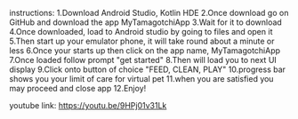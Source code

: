 instructions:
1.Download Android Studio, Kotlin HDE
2.Once download go on GitHub and download the app MyTamagotchiApp
3.Wait for it to download 
4.Once downloaded, load to Android studio by going to files and open it
5.Then start up your emulator phone, it will take round about a minute or less
6.Once your starts up then click on the app name, MyTamagotchiApp
7.Once loaded follow prompt "get started" 
8.Then will load you to next UI display
9.Click onto button of choice "FEED, CLEAN, PLAY"
10.progress bar shows you your limit of care for virtual pet 
11.when you are satisfied you may proceed and close app 
12.Enjoy!

youtube link: https://youtu.be/9HPj01v31Lk

